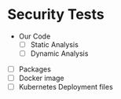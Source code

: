 # Security Tests
* Our Code 
  * [ ] Static Analysis
  * [ ] Dynamic Analysis
* [ ] Packages
* [ ] Docker image
* [ ] Kubernetes Deployment files